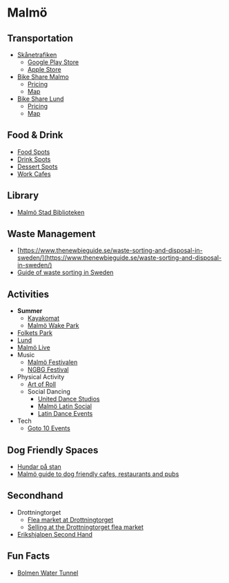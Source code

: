 # Malmö

## Transportation

- [Skånetrafiken](https://www.skanetrafiken.se/)
  - [Google Play Store](https://play.google.com/store/apps/details?id=se.skanetrafiken.washington&pcampaignid=web_share)
  - [Apple Store](https://apps.apple.com/se/app/sk%C3%A5netrafiken/id1180539331)
- [Bike Share Malmo](https://www.malmobybike.se/en)
  - [Pricing](https://www.malmobybike.se/en/subscriptions-and-rates)
  - [Map](https://www.malmobybike.se/en/map)
- [Bike Share Lund](https://www.lundahoj.se/en/home)
  - [Pricing](https://www.lundahoj.se/en/offers/groups)
  - [Map](https://www.lundahoj.se/en/mapping)

## Food & Drink

- [Food Spots](https://maps.app.goo.gl/Vm1PmWbGbbV6ftD86)
- [Drink Spots](https://maps.app.goo.gl/qWopvXmCnxn3WXxR8)
- [Dessert Spots](https://maps.app.goo.gl/1UqRzLEPdfzoYgJE6)
- [Work Cafes](https://maps.app.goo.gl/eXVHPQRZgcNGekeV8)

## Library

- [Malmö Stad Biblioteken](https://malmo.se/Uppleva-och-gora/Biblioteken/Vara-bibliotek.html)

## Waste Management

- [https://www.thenewbieguide.se/waste-sorting-and-disposal-in-sweden/](https://www.thenewbieguide.se/waste-sorting-and-disposal-in-sweden/)
- [Guide of waste sorting in Sweden](https://medium.com/@kevinli1/guide-of-waste-sorting-in-sweden-9653e3048b15)

## Activities

- **Summer**
  - [Kayakomat](https://www.kayakomat.com/en?country=se)
  - [Malmö Wake Park](https://www.malmowakepark.se/)
- [Folkets Park](https://malmo.se/Folkets-Park)
- [Lund](https://lund.se/)
- [Malmö Live](https://malmolive.se/program)
- Music
  - [Malmö Festivalen](https://www.malmofestivalen.se/)
  - [NGBG Festival](https://www.instagram.com/ngbgfestival/)
- Physical Activity
  - [Art of Roll](https://www.artofroll.com/)
  - Social Dancing
    - [United Dance Studios](https://www.uniteddancestudios.se/)
    - [Malmö Latin Social](https://www.instagram.com/malmo_latin_social/)
    - [Latin Dance Events](https://www.facebook.com/groups/klubbkalenderlatin/events)
- Tech
  - [Goto 10 Events](https://www.goto10.se/event/)

## Dog Friendly Spaces

- [Hundar på stan](https://malmocity.se/hundar-pa-stan/)
- [Malmö guide to dog friendly cafes, restaurants and pubs](https://sweden.bestin.com/malmo-guide-to-dog-friendly-cafes-restaurants-and-pubs/)

## Secondhand

- Drottningtorget
  - [Flea market at Drottningtorget](https://malmo.se/Uppleva-och-gora/Fritidsaktiviteter/Loppmarknader/Loppmarknad-pa-Drottningtorget.html)
  - [Selling at the Drottningtorget flea market](https://malmo.se/Uppleva-och-gora/Fritidsaktiviteter/Loppmarknader/Salja-pa-Drottningtorgets-loppmarknad.html)
- [Erikshjalpen Second Hand](https://erikshjalpen.se/butiker/second-hand-malmo/)

## Fun Facts

- [Bolmen Water Tunnel](https://en.wikipedia.org/wiki/Bolmen_Water_Tunnel)
